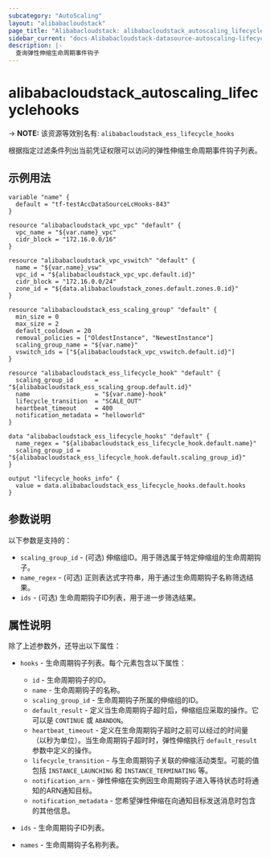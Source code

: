 ```yaml
---
subcategory: "AutoScaling"
layout: "alibabacloudstack"
page_title: "Alibabacloudstack: alibabacloudstack_autoscaling_lifecyclehooks"
sidebar_current: "docs-Alibabacloudstack-datasource-autoscaling-lifecyclehooks"
description: |- 
  查询弹性伸缩生命周期事件钩子
---
```


# alibabacloudstack_autoscaling_lifecyclehooks
-> **NOTE:** 该资源等效别名有: `alibabacloudstack_ess_lifecycle_hooks`

根据指定过滤条件列出当前凭证权限可以访问的弹性伸缩生命周期事件钩子列表。

## 示例用法

```hcl
variable "name" {
  default = "tf-testAccDataSourceLcHooks-843"
}

resource "alibabacloudstack_vpc_vpc" "default" {
  vpc_name = "${var.name}_vpc"
  cidr_block = "172.16.0.0/16"
}

resource "alibabacloudstack_vpc_vswitch" "default" {
  name = "${var.name}_vsw"
  vpc_id = "${alibabacloudstack_vpc_vpc.default.id}"
  cidr_block = "172.16.0.0/24"
  zone_id = "${data.alibabacloudstack_zones.default.zones.0.id}"
}

resource "alibabacloudstack_ess_scaling_group" "default" {
  min_size = 0
  max_size = 2
  default_cooldown = 20
  removal_policies = ["OldestInstance", "NewestInstance"]
  scaling_group_name = "${var.name}"
  vswitch_ids = ["${alibabacloudstack_vpc_vswitch.default.id}"]
}

resource "alibabacloudstack_ess_lifecycle_hook" "default" {
  scaling_group_id      = "${alibabacloudstack_ess_scaling_group.default.id}"
  name                  = "${var.name}-hook"
  lifecycle_transition  = "SCALE_OUT"
  heartbeat_timeout     = 400
  notification_metadata = "helloworld"
}

data "alibabacloudstack_ess_lifecycle_hooks" "default" {
  name_regex = "${alibabacloudstack_ess_lifecycle_hook.default.name}"
  scaling_group_id = "${alibabacloudstack_ess_lifecycle_hook.default.scaling_group_id}"
}

output "lifecycle_hooks_info" {
  value = data.alibabacloudstack_ess_lifecycle_hooks.default.hooks
}
```

## 参数说明

以下参数是支持的：

* `scaling_group_id` - (可选) 伸缩组ID。用于筛选属于特定伸缩组的生命周期钩子。
* `name_regex` - (可选) 正则表达式字符串，用于通过生命周期钩子名称筛选结果。
* `ids` - (可选) 生命周期钩子ID列表，用于进一步筛选结果。

## 属性说明

除了上述参数外，还导出以下属性：

* `hooks` - 生命周期钩子列表。每个元素包含以下属性：
  * `id` - 生命周期钩子的ID。
  * `name` - 生命周期钩子的名称。
  * `scaling_group_id` - 生命周期钩子所属的伸缩组的ID。
  * `default_result` - 定义当生命周期钩子超时后，伸缩组应采取的操作。它可以是 `CONTINUE` 或 `ABANDON`。
  * `heartbeat_timeout` - 定义在生命周期钩子超时之前可以经过的时间量（以秒为单位）。当生命周期钩子超时时，弹性伸缩执行 `default_result` 参数中定义的操作。
  * `lifecycle_transition` - 与生命周期钩子关联的伸缩活动类型。可能的值包括 `INSTANCE_LAUNCHING` 和 `INSTANCE_TERMINATING` 等。
  * `notification_arn` - 弹性伸缩在实例因生命周期钩子进入等待状态时将通知的ARN通知目标。
  * `notification_metadata` - 您希望弹性伸缩在向通知目标发送消息时包含的其他信息。

* `ids` - 生命周期钩子ID列表。
* `names` - 生命周期钩子名称列表。
